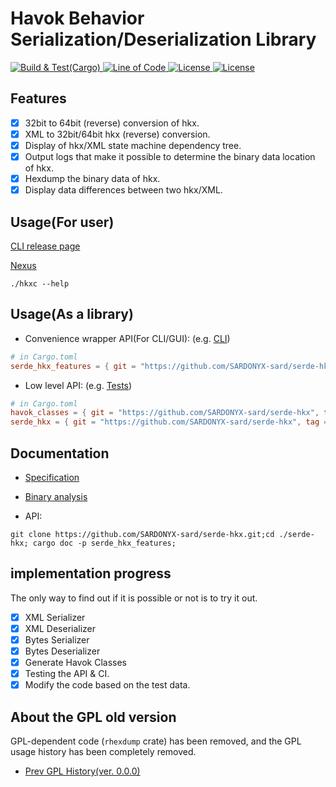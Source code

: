 # Havok Behavior Serialization/Deserialization Library

<div>
    <a href="https://github.com/SARDONYX-sard/serde-hkx/actions/workflows/build-and-test.yaml">
        <img src="https://github.com/SARDONYX-sard/serde-hkx/actions/workflows/build-and-test.yaml/badge.svg" alt="Build & Test(Cargo)">
    </a>
    <a href="https://github.com/SARDONYX-sard/serde-hkx">
        <img src="https://tokei.rs/b1/github/SARDONYX-sard/serde-hkx?category=lines" alt="Line of Code">
    </a>
    <a href="https://opensource.org/licenses/MIT">
        <img src="https://img.shields.io/badge/License-MIT-yellow.svg" alt="License">
    </a>
    <a href="https://opensource.org/licenses/Apache-2.0">
        <img src="https://img.shields.io/badge/License-Apache_2.0-blue.svg" alt="License">
    </a>
</div>

## Features

- [x] 32bit to 64bit (reverse) conversion of hkx.
- [x] XML to 32bit/64bit hkx (reverse) conversion.
- [x] Display of hkx/XML state machine dependency tree.
- [x] Output logs that make it possible to determine the binary data location of hkx.
- [x] Hexdump the binary data of hkx.
- [x] Display data differences between two hkx/XML.

## Usage(For user)

[CLI release page](https://github.com/SARDONYX-sard/serde-hkx/releases)

[Nexus](https://www.nexusmods.com/skyrimspecialedition/mods/126214/?tab=files)

```shell
./hkxc --help
```

## Usage(As a library)

- Convenience wrapper API(For CLI/GUI): (e.g. [CLI](./crates/cli/src/args/mod.rs))

```toml
# in Cargo.toml
serde_hkx_features = { git = "https://github.com/SARDONYX-sard/serde-hkx", tag = "0.3.1" }
```

- Low level API: (e.g. [Tests](./serde_hkx/src/tests/verify.rs))

```toml
# in Cargo.toml
havok_classes = { git = "https://github.com/SARDONYX-sard/serde-hkx", tag = "0.3.1" }
serde_hkx = { git = "https://github.com/SARDONYX-sard/serde-hkx", tag = "0.3.1" }
```

## Documentation

- [Specification](./docs/specification/hkx_binary_format.md)
- [Binary analysis](./docs/handson_hex_dump/defaultmale/readme.md)

- API:

```shell
git clone https://github.com/SARDONYX-sard/serde-hkx.git;cd ./serde-hkx; cargo doc -p serde_hkx_features;
```

## implementation progress

The only way to find out if it is possible or not is to try it out.

- [x] XML Serializer
- [x] XML Deserializer
- [x] Bytes Serializer
- [x] Bytes Deserializer
- [x] Generate Havok Classes
- [x] Testing the API & CI.
- [x] Modify the code based on the test data.

## About the GPL old version

GPL-dependent code (`rhexdump` crate) has been removed, and the GPL usage history has been completely removed.

- [Prev GPL History(ver. 0.0.0)](https://github.com/SARDONYX-sard/serde-hkx/releases/tag/0.0.0-prev-gpl-history)

